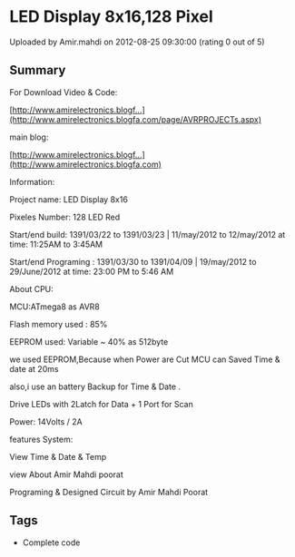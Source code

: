 # LED Display 8x16,128 Pixel

Uploaded by Amir.mahdi on 2012-08-25 09:30:00 (rating 0 out of 5)

## Summary

For Download Video & Code:  

[http://www.amirelectronics.blogf...](http://www.amirelectronics.blogfa.com/page/AVRPROJECTs.aspx)


main blog:  

[http://www.amirelectronics.blogf...](http://www.amirelectronics.blogfa.com)


Information:  

Project name: LED Display 8x16  

Pixeles Number: 128 LED Red  

Start/end build: 1391/03/22 to 1391/03/23 | 11/may/2012 to 12/may/2012 at time: 11:25AM to 3:45AM  

Start/end Programing : 1391/03/30 to 1391/04/09 | 19/may/2012 to 29/June/2012 at time: 23:00 PM to 5:46 AM  

About CPU:  

MCU:ATmega8 as AVR8  

Flash memory used : 85%  

EEPROM used: Variable ~ 40% as 512byte  

we used EEPROM,Because when Power are Cut MCU can Saved Time & date at 20ms  

also,i use an battery Backup for Time & Date .


Drive LEDs with 2Latch for Data + 1 Port for Scan  

Power: 14Volts / 2A


features System:  

View Time & Date & Temp  

view About Amir Mahdi poorat  

Programing & Designed Circuit by Amir Mahdi Poorat

## Tags

- Complete code
